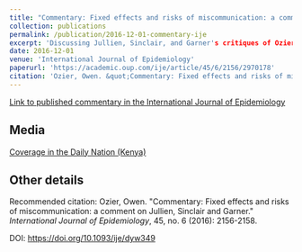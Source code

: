 ```yaml
---
title: "Commentary: Fixed effects and risks of miscommunication: a comment on Jullien, Sinclair and Garner"
collection: publications
permalink: /publication/2016-12-01-commentary-ije
excerpt: 'Discussing Jullien, Sinclair, and Garner's critiques of Ozier (AEJ:Applied Economics 2018)'
date: 2016-12-01
venue: 'International Journal of Epidemiology'
paperurl: 'https://academic.oup.com/ije/article/45/6/2156/2970178'
citation: 'Ozier, Owen. &quot;Commentary: Fixed effects and risks of miscommunication: a comment on Jullien, Sinclair and Garner.&quot; <i>International Journal of Epidemiology</i>, 45, no. 6 (2016): 2156-2158.'
---
```


[Link to published commentary in the International Journal of Epidemiology](https://academic.oup.com/ije/article/45/6/2156/2970178)


## Media

[Coverage in the Daily Nation (Kenya)](http://owenozier.github.io/files/media/nation_coverage_ozier_201702.pdf)



## Other details

Recommended citation: Ozier, Owen. &quot;Commentary: Fixed effects and risks of miscommunication: a comment on Jullien, Sinclair and Garner.&quot; <i>International Journal of Epidemiology</i>, 45, no. 6 (2016): 2156-2158.

DOI:  https://doi.org/10.1093/ije/dyw349

